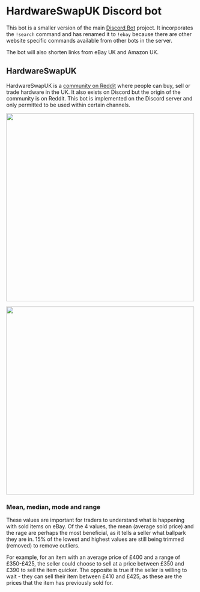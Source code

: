 # HardwareSwapUK Discord bot 

This bot is a smaller version of the main [Discord Bot](https://github.com/sachinlim/discord-bot) project. It incorporates the `!search` command and has renamed it to `!ebay` because there are other website specific commands available from other bots in the server. 

The bot will also shorten links from eBay UK and Amazon UK.


## HardwareSwapUK

HardwareSwapUK is a [community on Reddit](https://www.reddit.com/r/HardwareSwapUK/) where people can buy, sell or trade hardware in the UK. It also exists on Discord but the origin of the community is on Reddit. This bot is implemented on the Discord server and only permitted to be used within certain channels.

<p align="left">
  <img src="https://user-images.githubusercontent.com/80691974/212421681-012e0771-e3be-4997-8022-c385daee6d49.png" width="500">
</p>

<p align="left">
  <img src="https://user-images.githubusercontent.com/80691974/212488986-e4bcdba9-e1e8-4835-8299-a6e3d9405da6.png" width="500">
</p>


### Mean, median, mode and range

These values are important for traders to understand what is happening with sold items on eBay. Of the 4 values, the mean (average sold price) and the rage are perhaps the most beneficial, as it tells a seller what ballpark they are in. 15% of the lowest and highest values are still being trimmed (removed) to remove outliers. 

For example, for an item with an average price of £400 and a range of £350-£425, the seller could choose to sell at a price between £350 and £390 to sell the item quicker. The opposite is true if the seller is willing to wait - they can sell their item between £410 and £425, as these are the prices that the item has previously sold for. 
